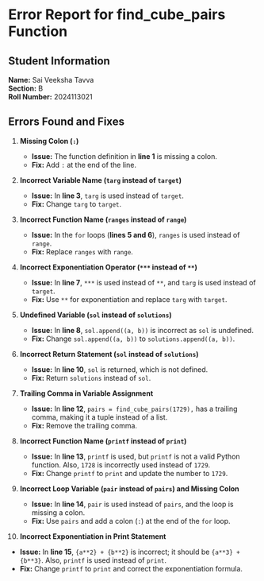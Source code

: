 # Error Report for find_cube_pairs Function

## Student Information  
**Name:** Sai Veeksha Tavva  
**Section:** B  
**Roll Number:** 2024113021  

## Errors Found and Fixes  

1. **Missing Colon (`:`)**  
   - **Issue:** The function definition in **line 1** is missing a colon.  
   - **Fix:** Add `:` at the end of the line.  

2. **Incorrect Variable Name (`targ` instead of `target`)**  
   - **Issue:** In **line 3**, `targ` is used instead of `target`.  
   - **Fix:** Change `targ` to `target`.  

3. **Incorrect Function Name (`ranges` instead of `range`)**  
   - **Issue:** In the `for` loops (**lines 5 and 6**), `ranges` is used instead of `range`.  
   - **Fix:** Replace `ranges` with `range`.  

4. **Incorrect Exponentiation Operator (`***` instead of `**`)**  
   - **Issue:** In **line 7**, `***` is used instead of `**`, and `targ` is used instead of `target`.  
   - **Fix:** Use `**` for exponentiation and replace `targ` with `target`.  

5. **Undefined Variable (`sol` instead of `solutions`)**  
   - **Issue:** In **line 8**, `sol.append((a, b))` is incorrect as `sol` is undefined.  
   - **Fix:** Change `sol.append((a, b))` to `solutions.append((a, b))`.  

6. **Incorrect Return Statement (`sol` instead of `solutions`)**  
   - **Issue:** In **line 10**, `sol` is returned, which is not defined.  
   - **Fix:** Return `solutions` instead of `sol`.  

7. **Trailing Comma in Variable Assignment**  
   - **Issue:** In **line 12**, `pairs = find_cube_pairs(1729),` has a trailing comma, making it a tuple instead of a list.  
   - **Fix:** Remove the trailing comma.  

8. **Incorrect Function Name (`printf` instead of `print`)**  
   - **Issue:** In **line 13**, `printf` is used, but `printf` is not a valid Python function. Also, `1728` is incorrectly used instead of `1729`.  
   - **Fix:** Change `printf` to `print` and update the number to `1729`.  

9. **Incorrect Loop Variable (`pair` instead of `pairs`) and Missing Colon**  
   - **Issue:** In **line 14**, `pair` is used instead of `pairs`, and the loop is missing a colon.  
   - **Fix:** Use `pairs` and add a colon (`:`) at the end of the `for` loop.  

10. **Incorrect Exponentiation in Print Statement**  
   - **Issue:** In **line 15**, `{a**2} + {b**2}` is incorrect; it should be `{a**3} + {b**3}`. Also, `printf` is used instead of `print`.  
   - **Fix:** Change `printf` to `print` and correct the exponentiation formula.  

